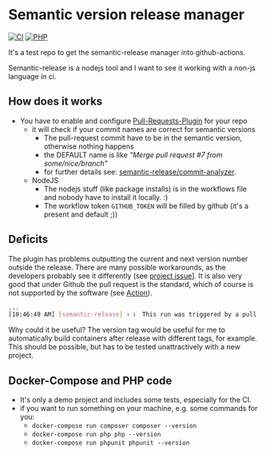 # Semantic version release manager

[![CI](https://github.com/deeagle/semantic-release-with-github/workflows/CI/badge.svg)](https://github.com/deeagle/semantic-release-with-github/actions?query=workflow:CI+branch:master)
[![PHP](https://img.shields.io/badge/PHP-777BB4?style=flat-square&logo=php&logoColor=white)](https://img.shields.io/badge/PHP-777BB4?style=flat-square&logo=php&logoColor=white)


It's a test repo to get the semantic-release manager into github-actions.

Semantic-release is a nodejs tool and I want to see it working with a non-js language in ci.

## How does it works
- You have to enable and configure [Pull-Requests-Plugin](https://github.com/apps/semantic-pull-requests) for your repo
  - it will check if your commit names are correct for semantic versions
    - The pull-request commit have to be in the semantic version, otherwise nothing happens
    - the DEFAULT name is like *"Merge pull request #7 from some/nice/branch"*  
    - for further details see: [semantic-release/commit-analyzer](https://github.com/semantic-release/commit-analyzer/).
  - NodeJS
    - The nodejs stuff (like package installs) is in the workflows file and nobody have to install it locally. :)
    - The workflow token `GITHUB_TOKEN` will be filled by github (it's a present and default ;))

## Deficits

The plugin has problems outputting the current and next version number outside
the release. There are many possible workarounds, as the developers probably
see it differently (see [project issue](https://github.com/semantic-release/semantic-release/issues/753)]. 
It is also very good that under Github the pull request is the standard, which of course is not supported 
by the software (see [Action](https://github.com/deeagle/semantic-release-with-github/runs/6076484877?check_suite_focus=true)).

```bash
...
[10:46:49 AM] [semantic-release] › ℹ  This run was triggered by a pull request and therefore a new version won't be published.
```

Why could it be useful?
The version tag would be useful for me to automatically build containers after release with different tags, for example.
This should be possible, but has to be tested unattractively with a new project.


## Docker-Compose and PHP code
- It's only a demo project and includes some tests, especially for the CI.
- if you want to run something on your machine, e.g. some commands for you:
  - `docker-compose run composer composer --version`
  - `docker-compose run php php --version`
  - `docker-compose run phpunit phpunit --version`